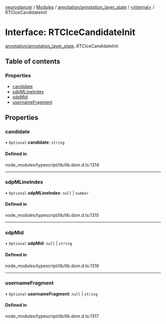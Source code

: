 [neuroglancer](../README.md) / [Modules](../modules.md) / [annotation/annotation\_layer\_state](../modules/annotation_annotation_layer_state.md) / [<internal\>](../modules/annotation_annotation_layer_state._internal_.md) / RTCIceCandidateInit

# Interface: RTCIceCandidateInit

[annotation/annotation_layer_state](../modules/annotation_annotation_layer_state.md).[<internal>](../modules/annotation_annotation_layer_state._internal_.md).RTCIceCandidateInit

## Table of contents

### Properties

- [candidate](annotation_annotation_layer_state._internal_.RTCIceCandidateInit.md#candidate)
- [sdpMLineIndex](annotation_annotation_layer_state._internal_.RTCIceCandidateInit.md#sdpmlineindex)
- [sdpMid](annotation_annotation_layer_state._internal_.RTCIceCandidateInit.md#sdpmid)
- [usernameFragment](annotation_annotation_layer_state._internal_.RTCIceCandidateInit.md#usernamefragment)

## Properties

### candidate

• `Optional` **candidate**: `string`

#### Defined in

node_modules/typescript/lib/lib.dom.d.ts:1314

___

### sdpMLineIndex

• `Optional` **sdpMLineIndex**: ``null`` \| `number`

#### Defined in

node_modules/typescript/lib/lib.dom.d.ts:1315

___

### sdpMid

• `Optional` **sdpMid**: ``null`` \| `string`

#### Defined in

node_modules/typescript/lib/lib.dom.d.ts:1316

___

### usernameFragment

• `Optional` **usernameFragment**: ``null`` \| `string`

#### Defined in

node_modules/typescript/lib/lib.dom.d.ts:1317
